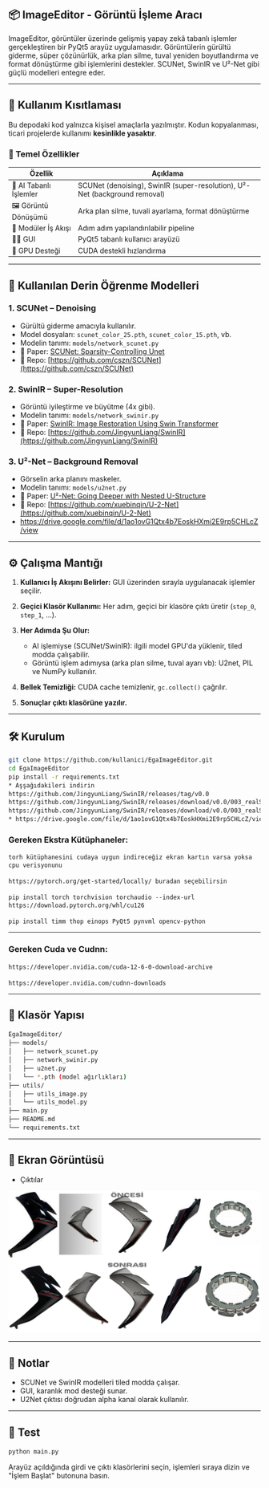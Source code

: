 ## 📦 ImageEditor - Görüntü İşleme Aracı

ImageEditor, görüntüler üzerinde gelişmiş yapay zekâ tabanlı işlemler gerçekleştiren bir PyQt5 arayüz uygulamasıdır. Görüntülerin gürültü giderme, süper çözünürlük, arka plan silme, tuval yeniden boyutlandırma ve format dönüştürme gibi işlemlerini destekler. SCUNet, SwinIR ve U²-Net gibi güçlü modelleri entegre eder.

---

## 📛 Kullanım Kısıtlaması

Bu depodaki kod yalnızca kişisel amaçlarla yazılmıştır. Kodun kopyalanması, ticari projelerde kullanımı **kesinlikle yasaktır**.


### 🚀 Temel Özellikler

| Özellik                | Açıklama                                                                   |
| ---------------------- | -------------------------------------------------------------------------- |
| 🧠 AI Tabanlı İşlemler | SCUNet (denoising), SwinIR (super-resolution), U²-Net (background removal) |
| 🖼️ Görüntü Dönüşümü   | Arka plan silme, tuvali ayarlama, format dönüştürme                        |
| 🧹 Modüler İş Akışı    | Adım adım yapılandırılabilir pipeline                                      |
| 🧑‍💻 GUI              | PyQt5 tabanlı kullanıcı arayüzü                                            |
| 🧠 GPU Desteği         | CUDA destekli hızlandırma                                                  |

---

## 🧠 Kullanılan Derin Öğrenme Modelleri

### 1. **SCUNet** – Denoising

* Gürültü giderme amacıyla kullanılır.
* Model dosyaları: `scunet_color_25.pth`, `scunet_color_15.pth`, vb.
* Modelin tanımı: `models/network_scunet.py`
* 📄 Paper: [SCUNet: Sparsity-Controlling Unet](https://arxiv.org/abs/2107.11906)
* 🔗 Repo: [https://github.com/cszn/SCUNet](https://github.com/cszn/SCUNet)

### 2. **SwinIR** – Super-Resolution

* Görüntü iyileştirme ve büyütme (4x gibi).
* Modelin tanımı: `models/network_swinir.py`
* 📄 Paper: [SwinIR: Image Restoration Using Swin Transformer](https://arxiv.org/abs/2108.10257)
* 🔗 Repo: [https://github.com/JingyunLiang/SwinIR](https://github.com/JingyunLiang/SwinIR)

### 3. **U²-Net** – Background Removal

* Görselin arka planını maskeler.
* Modelin tanımı: `models/u2net.py`
* 📄 Paper: [U²-Net: Going Deeper with Nested U-Structure](https://arxiv.org/abs/2005.09007)
* 🔗 Repo: [https://github.com/xuebinqin/U-2-Net](https://github.com/xuebinqin/U-2-Net)
* https://drive.google.com/file/d/1ao1ovG1Qtx4b7EoskHXmi2E9rp5CHLcZ/view 

---

## ⚙️ Çalışma Mantığı

1. **Kullanıcı İş Akışını Belirler:** GUI üzerinden sırayla uygulanacak işlemler seçilir.
2. **Geçici Klasör Kullanımı:** Her adım, geçici bir klasöre çıktı üretir (`step_0`, `step_1`, ...).
3. **Her Adımda Şu Olur:**

   * AI işlemiyse (SCUNet/SwinIR): ilgili model GPU'da yüklenir, tiled modda çalışabilir.
   * Görüntü işlem adımıysa (arka plan silme, tuval ayarı vb): U2net, PIL ve NumPy kullanılır.
4. **Bellek Temizliği:** CUDA cache temizlenir, `gc.collect()` çağrılır.
5. **Sonuçlar çıktı klasörüne yazılır.**

---

## 🛠️ Kurulum

```bash
git clone https://github.com/kullanici/EgaImageEditor.git
cd EgaImageEditor
pip install -r requirements.txt
* Aşşağıdakileri indirin
https://github.com/JingyunLiang/SwinIR/releases/tag/v0.0
https://github.com/JingyunLiang/SwinIR/releases/download/v0.0/003_realSR_BSRGAN_DFO_s64w8_SwinIR-M_x4_GAN.pth
https://github.com/JingyunLiang/SwinIR/releases/download/v0.0/003_realSR_BSRGAN_DFOWMFC_s64w8_SwinIR-L_x4_GAN.pth
* https://drive.google.com/file/d/1ao1ovG1Qtx4b7EoskHXmi2E9rp5CHLcZ/view 
```


### Gereken Ekstra Kütüphaneler:

```
torh kütüphanesini cudaya uygun indireceğiz ekran kartın varsa yoksa cpu verisyonunu

https://pytorch.org/get-started/locally/ buradan seçebilirsin

pip install torch torchvision torchaudio --index-url https://download.pytorch.org/whl/cu126

pip install timm thop einops PyQt5 pynvml opencv-python
```

---



### Gereken Cuda ve Cudnn:

```Uyumu seçenkleri seçip kurun
https://developer.nvidia.com/cuda-12-6-0-download-archive

https://developer.nvidia.com/cudnn-downloads
```

---


## 📁 Klasör Yapısı

```bash
EgaImageEditor/
├── models/
│   ├── network_scunet.py
│   ├── network_swinir.py
│   ├── u2net.py
│   └── *.pth (model ağırlıkları)
├── utils/
│   ├── utils_image.py
│   └── utils_model.py
├── main.py
├── README.md
└── requirements.txt
```

---

## 📸 Ekran Görüntüsü

* Çıktılar
<img src="/prepare.png" width="900px"/> 

---

## 📌 Notlar

* SCUNet ve SwinIR modelleri tiled modda çalışar.
* GUI, karanlık mod desteği sunar.
* U2Net çıktısı doğrudan alpha kanal olarak kullanılır.

---

## 🧪 Test

```bash
python main.py
```

Arayüz açıldığında girdi ve çıktı klasörlerini seçin, işlemleri sıraya dizin ve "İşlem Başlat" butonuna basın.
